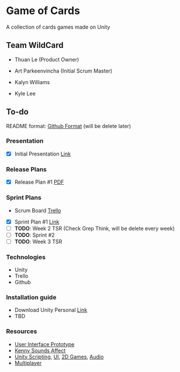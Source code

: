 # Game of Cards

A collection of cards games made on Unity

## Team WildCard

- Thuan Le (Product Owner)

- Art Parkeenvincha (Initial Scrum Master)

- Kalyn Williams

- Kyle Lee

## To-do

README format: [Github Format](https://help.github.com/articles/basic-writing-and-formatting-syntax/) (will be delete later)


### Presentation

- [x] Initial Presentation [Link](https://docs.google.com/presentation/d/1JbSwHQwJg5-Oik0h6f20dCVgwFGAy97h9LZigEuszHU/edit?usp=sharing)
 
### Release Plans

- [x] Release Plan #1 [PDF](https://github.com/Kaswilli/GameOfCards/blob/master/SCRUM/Release%20Plan%20%231.pdf)

### Sprint Plans

- Scrum Board [Trello](https://trello.com/b/nC4iaQYB/game-of-cards-sprint-1-%F0%9F%9A%80-08-10-18-21-10-18)
- [x] Sprint Plan #1 [Link](https://docs.google.com/document/d/1hyT55H2C1SfiIHOdKpfWRjAfH6jTzkLDLVLrnZ2Dbh0/edit)
- [ ] **TODO**: Week 2 TSR (Check Grep Think, will be delete every week)
- [ ] **TODO**: Sprint #2
- [ ] **TODO**: Week 3 TSR

### Technologies

 - Unity
 - Trello 
 - Github

### Installation guide

 - Download Unity Personal [Link](https://store.unity.com/download?ref=personal)
 - TBD

### Resources

 - [User Interface Prototype](https://xd.adobe.com/view/f67aabb1-8b86-4a7d-5367-380d6d78ad04-804b/)
 - [Kenny Sounds Affect](https://kenney.nl/assets/casino-audio)
 - [Unity Scripting](https://unity3d.com/learn/tutorials/s/scripting), [UI](https://unity3d.com/learn/tutorials/s/user-interface-ui), [2D Games](https://unity3d.com/learn/tutorials/s/2d-game-creation), [Audio](https://unity3d.com/learn/tutorials/s/audio)
 - [Multiplayer](https://unity3d.com/learn/tutorials/s/multiplayer-networking)


